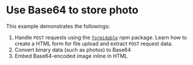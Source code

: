 # Use Base64 to store photo
This example demonstrates the followings:
1.  Handle `POST` requests using the [`formidable`](https://www.npmjs.com/package/formidable) npm package.  Learn how to create a HTML form for file upload and extract `POST` request data.
1.  Convert binary data (such as photos) to Base64
1.  Embed Base64-encoded image inline in HTML
